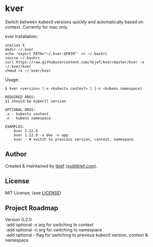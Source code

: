 kver
=======

Switch between kubectl versions quickly and automatically based on context. Currently for mac only.  

kver Installation:
```
unalias k
mkdir ~/.kver
echo 'export PATH="~/.kver:$PATH"' >> ~/.bashrc
source ~/.bashrc
curl https://raw.githubusercontent.com/tkjef/kver/master/kver -o ~/.kver/kver
chmod +x ~/.kver/kver
```

Usage:
```
$ kver <version> [-x <kubectx context> ] [-n <kubens namespace]   

REQUIRED ARGS:
$1 should be kubectl version

OPTIONAL ARGS:
-x - kubectx context
-n - kubens namespace

EXAMPLES:
    kver 1.22.9
    kver 1.22.9 -x dev -n app
    kver - # switch to previous version, context, namespace
```

## Author

Created &amp; maintained by [tkjef][tkjef] (<yo@tkjef.com>).  

## License

MIT License, (see [LICENSE][license])

[contributors]: https://github.com/tkjef/kver/graphs/contributors
[tkjef]: https://github.com/tkjef
[issues]: https://github.com/tkjef/kver/issues
[license]: https://github.com/tkjef/kver/blob/master/LICENSE
[twitter]: https://twitter.com/tkjef
[website]: http://www.tkjef.com/

## Project Roadmap

Version 0.2.0  
    -add optional -x arg for switching to context  
    -add optional -n arg for switching to namespace  
    -add optional - flag for switching to previous kubectl version, context & namespace  
